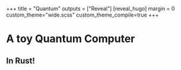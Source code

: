 +++
title = "Quantum"
outputs = ["Reveal"]
[reveal_hugo]
margin = 0
custom_theme="wide.scss"
custom_theme_compile=true
+++
# A toy Quantum Computer
## In Rust!
